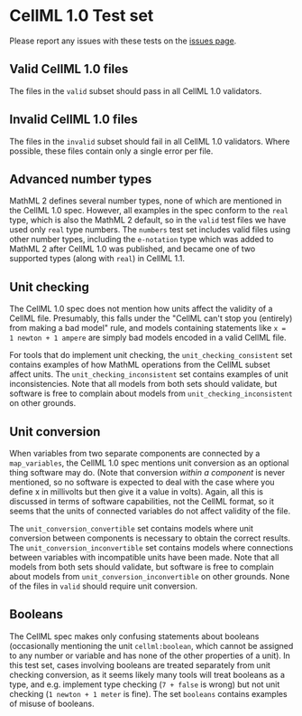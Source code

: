 # CellML 1.0 Test set

Please report any issues with these tests on the [issues page](https://github.com/MichaelClerx/cellml-validation/issues).

## Valid CellML 1.0 files

The files in the `valid` subset should pass in all CellML 1.0 validators.

## Invalid CellML 1.0 files

The files in the `invalid` subset should fail in all CellML 1.0 validators.
Where possible, these files contain only a single error per file.

## Advanced number types

MathML 2 defines several number types, none of which are mentioned in the CellML 1.0 spec.
However, all examples in the spec conform to the `real` type, which is also the MathML 2 default, so in the `valid` test files we have used only `real` type numbers.
The `numbers` test set includes valid files using other number types, including the `e-notation` type which was added to MathML 2 after CellML 1.0 was published, and became one of two supported types (along with `real`) in CellML 1.1.

## Unit checking

The CellML 1.0 spec does not mention how units affect the validity of a CellML file.
Presumably, this falls under the "CellML can't stop you (entirely) from making a bad model" rule, and models containing statements like `x = 1 newton + 1 ampere` are simply bad models encoded in a valid CellML file.

For tools that do implement unit checking, the `unit_checking_consistent` set contains examples of how MathML operations from the CellML subset affect units.
The `unit_checking_inconsistent` set contains examples of unit inconsistencies.
Note that all models from both sets should validate, but software is free to complain about models from `unit_checking_inconsistent` on other grounds.

## Unit conversion

When variables from two separate components are connected by a `map_variables`, the CellML 1.0 spec mentions unit conversion as an optional thing software may do.
(Note that conversion _within a component_ is never mentioned, so no software is expected to deal with the case where you define x in millivolts but then give it a value in volts).
Again, all this is discussed in terms of software capabilities, not the CellML format, so it seems that the units of connected variables do not affect validity of the file.

The `unit_conversion_convertible` set contains models where unit conversion between components is necessary to obtain the correct results.
The `unit_conversion_inconvertible` set contains models where connections between variables with incompatible units have been made.
Note that all models from both sets should validate, but software is free to complain about models from `unit_conversion_inconvertible` on other grounds.
None of the files in `valid` should require unit conversion.

## Booleans

The CellML spec makes only confusing statements about booleans (occasionally mentioning the unit `cellml:boolean`, which cannot be assigned to any number or variable and has none of the other properties of a unit).
In this test set, cases involving booleans are treated separately from unit checking conversion, as it seems likely many tools will treat booleans as a type, and e.g. implement type checking (`7 + false` is wrong) but not unit checking (`1 newton + 1 meter` is fine).
The set `booleans` contains examples of misuse of booleans.

